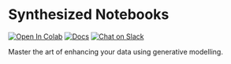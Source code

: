 # Synthesized Notebooks
[![Open In Colab](https://colab.research.google.com/assets/colab-badge.svg)](https://colab.research.google.com/github/synthesized-io/synthesized-notebooks/blob/master/synthesized-sdk.ipynb)
[![Docs](https://img.shields.io/badge/docs-v1.4-blue)](https://docs.synthesized.io/v1.4/)
[![Chat on Slack](https://img.shields.io/badge/chat-on%20Slack-yellow)](https://join.slack.com/t/synthesizeddataops/shared_invite/zt-st66tojm-Ghfqxd2CrAfe1MEaI8AyDg)

Master the art of enhancing your data using generative modelling.

